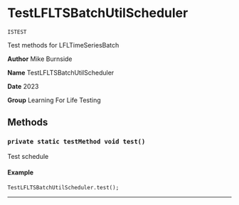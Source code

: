 # TestLFLTSBatchUtilScheduler

`ISTEST`

Test methods for LFLTimeSeriesBatch

**Author** Mike Burnside

**Name** TestLFLTSBatchUtilScheduler

**Date** 2023

**Group** Learning For Life Testing

## Methods

### `private static testMethod void test()`

Test schedule

#### Example

```apex
TestLFLTSBatchUtilScheduler.test();
```

---

